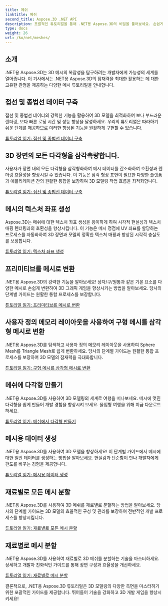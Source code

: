 ```yaml
---
title: 메쉬
linktitle: 메쉬
second_title: Aspose.3D .NET API
description: 포괄적인 튜토리얼을 통해 .NET용 Aspose.3D의 비밀을 풀어보세요. 손쉽게 3D 모델을 최적화하고, 기본 요소를 메시로 변환하고, 그래픽을 향상하세요.
type: docs
weight: 26
url: /ko/net/meshes/
---
```

## 소개

.NET용 Aspose.3D는 3D 메시의 복잡성을 탐구하려는 개발자에게 가능성의 세계를 열어줍니다. 이 기사에서는 .NET용 Aspose.3D의 잠재력을 최대한 활용하는 데 대한 고유한 관점을 제공하는 다양한 메시 튜토리얼을 안내합니다.

## 접선 및 종법선 데이터 구축

접선 및 종법선 데이터의 강력한 기능을 활용하여 3D 모델을 최적화하여 보다 부드러운 렌더링, 보다 빠른 로딩 시간 및 성능 향상을 달성하세요. 우리의 튜토리얼은 따라하기 쉬운 단계를 제공하므로 이러한 향상된 기능을 원활하게 구현할 수 있습니다.

[튜토리얼 읽기: 접선 및 종법선 데이터 구축](./build-tangent-binormal-data/)

## 3D 장면의 모든 다각형을 삼각측량합니다.

사용자가 장면 내의 모든 다각형을 삼각형화하여 메시 데이터를 간소화하여 호환성과 렌더링 효율성을 향상시킬 수 있습니다. 이 기능은 삼각 형상 표현이 필요한 다양한 플랫폼과 애플리케이션 간의 원활한 통합을 보장하여 3D 모델링 작업 흐름을 최적화합니다.

[튜토리얼 읽기: 접선 및 종법선 데이터 구축](./convert-polygons-to-triangles/)

 
## 메시의 텍스처 좌표 생성

Aspose.3D는 메쉬에 대한 텍스처 좌표 생성을 용이하게 하여 시각적 현실성과 텍스처 매핑 렌더링과의 호환성을 향상시킵니다. 이 기능은 메시 정점에 UV 좌표를 할당하는 프로세스를 자동화하여 3D 장면과 모델의 정확한 텍스처 매핑과 향상된 시각적 충실도를 보장합니다.

[튜토리얼 읽기: 텍스처 좌표 생성](./generate-uv-coordinates/)


## 프리미티브를 메시로 변환

.NET용 Aspose.3D의 강력한 기능을 알아보세요! 상자/구/원통과 같은 기본 요소를 다양한 메시로 손쉽게 변환하여 3D 그래픽 게임을 향상시키는 방법을 알아보세요. 당사의 단계별 가이드는 원활한 통합 프로세스를 보장합니다.

[튜토리얼 읽기: 프리미티브를 메시로 변환](./convert-primitive-to-mesh/)


## 사용자 정의 메모리 레이아웃을 사용하여 구형 메시를 삼각형 메시로 변환

.NET용 Aspose.3D를 탐색하고 사용자 정의 메모리 레이아웃을 사용하여 Sphere Mesh를 Triangle Mesh로 쉽게 변환하세요. 당사의 단계별 가이드는 원활한 통합 프로세스를 보장하여 3D 모델의 잠재력을 극대화합니다.

[튜토리얼 읽기: 구형 메시를 삼각형 메시로 변환](./convert-sphere-mesh-triangle-memory-layout/)

## 메쉬에 다각형 만들기

.NET용 Aspose.3D를 사용하여 3D 모델링의 세계로 여행을 떠나보세요. 메시에 멋진 다각형을 쉽게 만들어 개발 경험을 향상시켜 보세요. 몰입형 여행을 위해 지금 다운로드하세요.

[튜토리얼 읽기: 메쉬에서 다각형 만들기](./create-polygon-in-mesh/)

## 메시용 데이터 생성

.NET용 Aspose.3D를 사용하여 3D 모델을 향상하세요! 이 단계별 가이드에서 메시에 대한 일반 데이터를 생성하는 방법을 알아보세요. 현실감과 단순함이 만나 개발자에게 판도를 바꾸는 경험을 제공합니다.

[튜토리얼 읽기: 메시용 데이터 생성](./generate-data-for-meshes/)

## 재료별로 모든 메시 분할

.NET용 Aspose.3D를 사용하여 3D 메쉬를 재료별로 분할하는 방법을 알아보세요. 당사의 단계별 가이드는 3D 모델의 효율적인 구성 및 관리를 보장하여 전반적인 개발 프로세스를 향상시킵니다.

[튜토리얼 읽기: 재료별로 모든 메시 분할](./split-all-meshes-by-material/)

## 재료별로 메시 분할

.NET용 Aspose.3D를 사용하여 재료별로 3D 메쉬를 분할하는 기술을 마스터하세요. 상세하고 개발자 친화적인 가이드를 통해 장면 구성과 효율성을 개선하세요.

[튜토리얼 읽기: 재료별로 메시 분할](./split-mesh-by-material/)

결론적으로, .NET용 Aspose.3D 튜토리얼은 3D 모델링의 다양한 측면을 마스터하기 위한 포괄적인 가이드를 제공합니다. 뛰어들어 기술을 강화하고 3D 개발 게임을 향상시키세요!